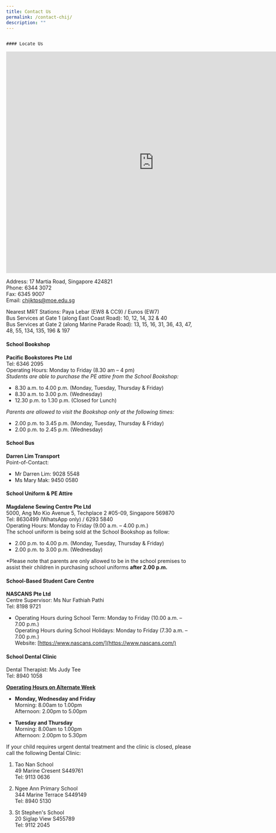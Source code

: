 ```yaml
---
title: Contact Us
permalink: /contact-chij/
description: ""
---
```

																																																										#### Locate Us

<iframe loading="lazy" allowfullscreen="" style="border:0;" height="600" width="800" src="https://www.google.com/maps/embed?pb=!1m18!1m12!1m3!1d3988.7812177215555!2d103.90646516579453!3d1.3064155590330229!2m3!1f0!2f0!3f0!3m2!1i1024!2i768!4f13.1!3m3!1m2!1s0x31da1874dca6e5db%3A0x1eaa79a189114d82!2sCHIJ%20Katong%20(Primary)!5e0!3m2!1sen!2ssg!4v1654502411410!5m2!1sen!2ssg"></iframe>


Address: 17 Martia Road, Singapore 424821<br>
Phone: 6344 3072<br>
Fax: 6345 9007<br>
Email:&nbsp;[chijktps@moe.edu.sg](mailto:chijktps@moe.edu.sg)

  

Nearest MRT Stations: Paya Lebar (EW8 &amp; CC9) / Eunos (EW7)<br>
Bus Services at Gate 1 (along East Coast Road): 10, 12, 14, 32 &amp; 40<br>
Bus Services at Gate 2 (along Marine Parade Road): 13, 15, 16, 31, 36, 43, 47, 48, 55, 134, 135, 196 &amp; 197

  
#### School Bookshop


**Pacific Bookstores Pte Ltd**<br>
Tel: 6346 2095<br>
Operating Hours: Monday to Friday (8.30 am – 4 pm)<br>
*Students are able to purchase the PE attire from the School Bookshop:*<br>
* 8.30 a.m. to 4.00 p.m. (Monday, Tuesday, Thursday &amp; Friday)
* 8.30 a.m. to 3.00 p.m. (Wednesday)
* 12.30 p.m. to 1.30 p.m. (Closed for Lunch)

*Parents are allowed to visit the Bookshop only at the following times:*
* 2.00 p.m. to 3.45 p.m. (Monday, Tuesday, Thursday &amp; Friday)
* 2.00 p.m. to 2.45 p.m. (Wednesday)
  
#### School Bus


**Darren Lim Transport**<br>
Point-of-Contact:<br>
* Mr Darren Lim: 9028 5548<br>
* Ms Mary Mak: 9450 0580<br>
  

#### School Uniform &amp; PE Attire


**Magdalene Sewing Centre Pte Ltd**<br>
5000, Ang Mo Kio Avenue 5, Techplace 2 #05-09, Singapore 569870<br>
Tel: 8630499 (WhatsApp only) / 6293 5840<br>
Operating Hours: Monday to Friday (9.00 a.m. – 4.00 p.m.)<br>
The school uniform is being sold at the School Bookshop as follow: <br>
* 2.00 p.m. to 4.00 p.m. (Monday, Tuesday, Thursday &amp; Friday)
* 2.00 p.m. to 3.00 p.m. (Wednesday)<br>

*Please note that parents are only allowed to be in the school premises to assist their children in purchasing school uniforms **after 2.00 p.m.** <br>



#### School-Based Student Care Centre


**NASCANS Pte Ltd**<br>
Centre Supervisor: Ms Nur Fathiah Pathi<br>
Tel: 8198 9721<br>
* Operating Hours during School Term: Monday to Friday (10.00 a.m. – 7.00 p.m.)<br>
Operating Hours during School Holidays: Monday to Friday (7.30 a.m. – 7.00 p.m.)<br>
Website:&nbsp;[https://www.nascans.com/](https://www.nascans.com/)

#### School Dental Clinic

Dental Therapist: Ms Judy Tee<br>
Tel: 8940 1058<br>

**<u>Operating Hours on Alternate Week</u>**<br>
* **Monday, Wednesday and Friday**<br> 
Morning: 8.00am to 1.00pm <br>
Afternoon: 2.00pm to 5.00pm <br>

* **Tuesday and Thursday**<br> 
Morning: 8.00am to 1.00pm <br>
Afternoon: 2.00pm to 5.30pm <br>

If your child requires urgent dental treatment and the clinic is closed, please call the following Dental Clinic: <br>
		
1. Tao Nan School <br>
		49 Marine Cresent S449761 <br>
		Tel: 9113 0636  <br>
		
2. Ngee Ann Primary School <br>
		344 Marine Terrace S449149 <br>
		Tel: 8940 5130 <br>

3. St Stephen's School <br>
		20 Siglap View S455789 <br>
		Tel: 9112 2045